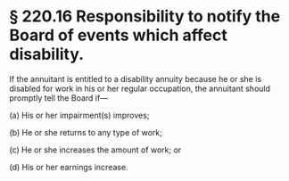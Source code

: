 # § 220.16   Responsibility to notify the Board of events which affect disability.

If the annuitant is entitled to a disability annuity because he or she is disabled for work in his or her regular occupation, the annuitant should promptly tell the Board if—


(a) His or her impairment(s) improves;


(b) He or she returns to any type of work;


(c) He or she increases the amount of work; or


(d) His or her earnings increase.




